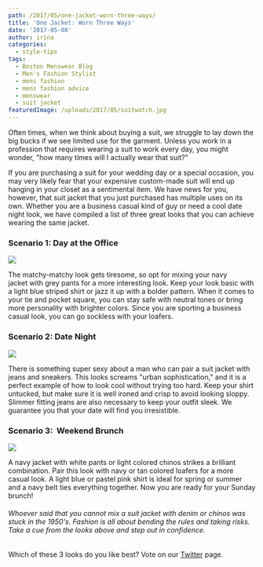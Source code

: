```yaml
---
path: /2017/05/one-jacket-worn-three-ways/
title: 'One Jacket: Worn Three Ways'
date: '2017-05-08'
author: irina
categories:
  - style-tips
tags:
  - Boston Menswear Blog
  - Men's Fashion Stylist
  - mens fashion
  - mens fashion advice
  - menswear
  - suit jacket
featuredImage: /uploads/2017/05/suitwatch.jpg
---
```

Often times, when we think about buying a suit, we struggle to lay down the big bucks if we see limited use for the garment. Unless you work in a profession that requires wearing a suit to work every day, you might wonder, "how many times will I actually wear that suit?"

 If you are purchasing a suit for your wedding day or a special occasion, you may very likely fear that your expensive custom-made suit will end up hanging in your closet as a sentimental item. We have news for you, however, that suit jacket that you just purchased has multiple uses on its own. Whether you are a business casual kind of guy or need a cool date night look, we have compiled a list of three great looks that you can achieve wearing the same jacket.

### Scenario 1: Day at the Office

[![](https://s-media-cache-ak0.pinimg.com/564x/4b/53/29/4b53297bbf9f79050d98c592a9389399.jpg)](https://s-media-cache-ak0.pinimg.com/564x/4b/53/29/4b53297bbf9f79050d98c592a9389399.jpg)

The matchy-matchy look gets tiresome, so opt for mixing your navy jacket with grey pants for a more interesting look. Keep your look basic with a light blue striped shirt or jazz it up with a bolder pattern. When it comes to your tie and pocket square, you can stay safe with neutral tones or bring more personality with brighter colors. Since you are sporting a business casual look, you can go sockless with your loafers. 

### Scenario 2: Date Night

[![](https://s-media-cache-ak0.pinimg.com/564x/b7/e4/56/b7e4569b458b487c9ed586cf8d6ceee4.jpg)](https://s-media-cache-ak0.pinimg.com/564x/b7/e4/56/b7e4569b458b487c9ed586cf8d6ceee4.jpg)

There is something super sexy about a man who can pair a suit jacket with jeans and sneakers. This looks screams "urban sophistication," and it is a perfect example of how to look cool without trying too hard. Keep your shirt untucked, but make sure it is well ironed and crisp to avoid looking sloppy. Slimmer fitting jeans are also necessary to keep your outfit sleek. We guarantee you that your date will find you irresistible. 

### Scenario 3:  Weekend Brunch

[![](https://ashleyweston.com/wp-content/uploads/2015/08/Sport-coat-321x620.jpg)](https://ashleyweston.com/wp-content/uploads/2015/08/Sport-coat-321x620.jpg)

A navy jacket with white pants or light colored chinos strikes a brilliant combination. Pair this look with navy or tan colored loafers for a more casual look. A light blue or pastel pink shirt is ideal for spring or summer and a navy belt ties everything together. Now you are ready for your Sunday brunch!

###### Whoever said that you cannot mix a suit jacket with denim or chinos was stuck in the 1950's. Fashion is all about bending the rules and taking risks. Take a cue from the looks above and step out in confidence.

Which of these 3 looks do you like best? Vote on our [Twitter](https://twitter.com/9tailors?ref_src=twsrc%5Egoogle%7Ctwcamp%5Eserp%7Ctwgr%5Eauthor) page.